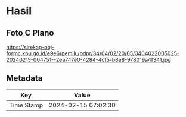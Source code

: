 # Hasil

## Foto C Plano

https://sirekap-obj-formc.kpu.go.id/e9e6/pemilu/pdpr/34/04/02/20/05/3404022005025-20240215-004751--2ea747e0-4284-4cf5-b8e8-978019a4f341.jpg


## Metadata

| Key        | Value               |
| ---------- | ------------------- |
| Time Stamp | 2024-02-15 07:02:30 |




